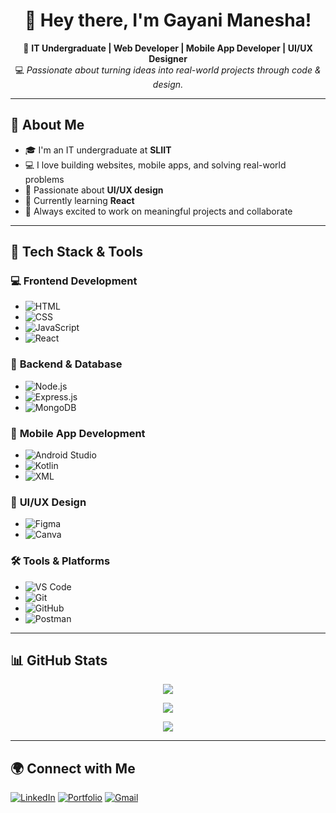 <h1 align="center">👋 Hey there, I'm Gayani Manesha!</h1>

<p align="center">
🚀 <b>IT Undergraduate | Web Developer | Mobile App Developer | UI/UX Designer</b> <br>
💻 <i>Passionate about turning ideas into real-world projects through code & design.</i>
</p>

---

## 🧠 About Me

- 🎓 I'm an IT undergraduate at **SLIIT**
- 💻 I love building websites, mobile apps, and solving real-world problems
- 🎨 Passionate about **UI/UX design**
- 🌱 Currently learning **React**
- 🚀 Always excited to work on meaningful projects and collaborate

---

## 🚀 Tech Stack & Tools

### 💻 **Frontend Development**
- ![HTML](https://img.shields.io/badge/HTML-E34F26?style=flat&logo=html5&logoColor=white)  
- ![CSS](https://img.shields.io/badge/CSS-1572B6?style=flat&logo=css3&logoColor=white)  
- ![JavaScript](https://img.shields.io/badge/JavaScript-F7DF1E?style=flat&logo=javascript&logoColor=black)  
- ![React](https://img.shields.io/badge/React-61DAFB?style=flat&logo=react&logoColor=black)  

### 🔗 **Backend & Database**
- ![Node.js](https://img.shields.io/badge/Node.js-339933?style=flat&logo=nodedotjs&logoColor=white)  
- ![Express.js](https://img.shields.io/badge/Express.js-000000?style=flat&logo=express&logoColor=white)  
- ![MongoDB](https://img.shields.io/badge/MongoDB-47A248?style=flat&logo=mongodb&logoColor=white)  

### 📱 **Mobile App Development**
- ![Android Studio](https://img.shields.io/badge/Android%20Studio-3DDC84?style=flat&logo=androidstudio&logoColor=white)  
- ![Kotlin](https://img.shields.io/badge/Kotlin-7F52FF?style=flat&logo=kotlin&logoColor=white)  
- ![XML](https://img.shields.io/badge/XML-FF6600?style=flat&logo=xml&logoColor=white)  

### 🎨 **UI/UX Design**
- ![Figma](https://img.shields.io/badge/Figma-F24E1E?style=flat&logo=figma&logoColor=white)  
- ![Canva](https://img.shields.io/badge/Canva-00C4CC?style=flat&logo=canva&logoColor=white)  

### 🛠️ **Tools & Platforms**
- ![VS Code](https://img.shields.io/badge/VS%20Code-007ACC?style=flat&logo=visualstudiocode&logoColor=white)  
- ![Git](https://img.shields.io/badge/Git-F05032?style=flat&logo=git&logoColor=white)  
- ![GitHub](https://img.shields.io/badge/GitHub-181717?style=flat&logo=github&logoColor=white)  
- ![Postman](https://img.shields.io/badge/Postman-FF6C37?style=flat&logo=postman&logoColor=white)  

---

## 📊 GitHub Stats

<p align="center">
  <img src="https://github-readme-stats.vercel.app/api?username=GayaniManesha&show_icons=true&theme=tokyonight&border_radius=10">
</p>
<p align="center">
  <img src="https://streak-stats.demolab.com?user=GayaniManesha&theme=tokyonight&border_radius=10">
</p>
<p align="center">
  <img src="https://github-readme-stats.vercel.app/api/top-langs/?username=GayaniManesha&layout=compact&theme=tokyonight&border_radius=10">
</p>

---

## 🌍 Connect with Me


[![LinkedIn](https://img.shields.io/badge/LinkedIn-blue?style=for-the-badge&logo=linkedin&logoColor=white)](https://www.linkedin.com/in/gayani-jayasundara-4293b9361)
[![Portfolio](https://img.shields.io/badge/Portfolio-FF5733?style=for-the-badge&logo=firefox&logoColor=white)]( https://lnkd.in/dzVYH2z9)
[![Gmail](https://img.shields.io/badge/Gmail-D14836?style=for-the-badge&logo=gmail&logoColor=white)](mailto:gayanimanesha@gmail.com)

